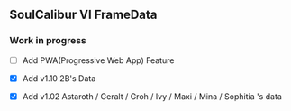 ## SoulCalibur VI FrameData

### Work in progress

- [ ] Add PWA(Progressive Web App) Feature

- [X] Add v1.10 2B's Data


- [X] Add v1.02 Astaroth / Geralt / Groh / Ivy / Maxi / Mina / Sophitia 's data
